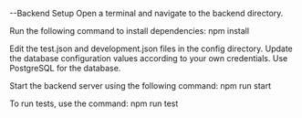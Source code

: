 --Backend Setup
Open a terminal and navigate to the backend directory.

Run the following command to install dependencies: npm install

Edit the test.json and development.json files in the config directory. Update the database configuration values according to your own credentials. Use PostgreSQL for the database.

Start the backend server using the following command: npm run start

To run tests, use the command: npm run test